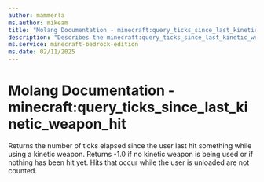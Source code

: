 ```yaml
---
author: mammerla
ms.author: mikeam
title: "Molang Documentation - minecraft:query_ticks_since_last_kinetic_weapon_hit"
description: "Describes the minecraft:query_ticks_since_last_kinetic_weapon_hit molang"
ms.service: minecraft-bedrock-edition
ms.date: 02/11/2025 
---
```


# Molang Documentation - minecraft:query_ticks_since_last_kinetic_weapon_hit

Returns the number of ticks elapsed since the user last hit something while using a kinetic weapon. Returns -1.0 if no kinetic weapon is being used or if nothing has been hit yet. Hits that occur while the user is unloaded are not counted.
